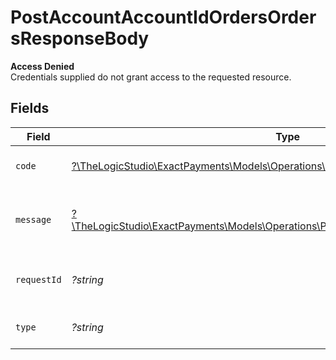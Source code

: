 # PostAccountAccountIdOrdersOrdersResponseBody

**Access Denied**\
Credentials supplied do not grant access to the requested resource.



## Fields

| Field                                                                                                                                              | Type                                                                                                                                               | Required                                                                                                                                           | Description                                                                                                                                        | Example                                                                                                                                            |
| -------------------------------------------------------------------------------------------------------------------------------------------------- | -------------------------------------------------------------------------------------------------------------------------------------------------- | -------------------------------------------------------------------------------------------------------------------------------------------------- | -------------------------------------------------------------------------------------------------------------------------------------------------- | -------------------------------------------------------------------------------------------------------------------------------------------------- |
| `code`                                                                                                                                             | [?\TheLogicStudio\ExactPayments\Models\Operations\PostAccountAccountIdOrdersCode](../../models/operations/PostAccountAccountIdOrdersCode.md)       | :heavy_minus_sign:                                                                                                                                 | Code of the authorization error.                                                                                                                   | payments-forbidden-error                                                                                                                           |
| `message`                                                                                                                                          | [?\TheLogicStudio\ExactPayments\Models\Operations\PostAccountAccountIdOrdersMessage](../../models/operations/PostAccountAccountIdOrdersMessage.md) | :heavy_minus_sign:                                                                                                                                 | Message explaining the authorization error.                                                                                                        | You do not have permission to access this resource.                                                                                                |
| `requestId`                                                                                                                                        | *?string*                                                                                                                                          | :heavy_minus_sign:                                                                                                                                 | Request identifier in UUID format.                                                                                                                 | bcc78633-cd09-4e7d-8f3b-d593fdc1439c                                                                                                               |
| `type`                                                                                                                                             | *?string*                                                                                                                                          | :heavy_minus_sign:                                                                                                                                 | It shows as authorization error.                                                                                                                   | authorization-error                                                                                                                                |